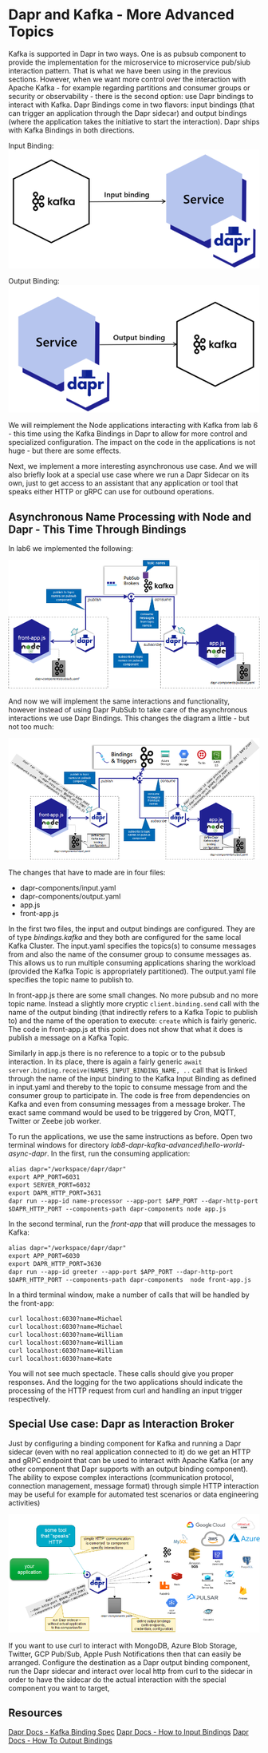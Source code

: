 # Dapr and Kafka - More Advanced Topics

Kafka is supported in Dapr in two ways. One is as pubsub component to provide the implementation for the microservice to microservice pub/siub interaction pattern. That is what we have been using in the previous sections. However, when we want more control over the interaction with Apache Kafka - for example regarding partitions and consumer groups or security or observability - there is the second option: use Dapr bindings to interact with Kafka. Dapr Bindings come in two flavors: input bindings (that can trigger an application through the Dapr sidecar) and output bindings (where the application takes the initiative to start the interaction). Dapr ships with Kafka Bindings in both directions.

Input Binding:
![](images/kafka-dapr-inputbinding.png)  

Output Binding:
![](images/dapr-kafka-outputbinding.png)  

We will reimplement the Node applications interacting with Kafka from lab 6 - this time using the Kafka Bindings in Dapr to allow for more control and specialized configuration. The impact on the code in the applications is not huge - but there are some effects. 

Next, we implement a more interesting asynchronous use case. And we will also briefly look at a special use case where we run a Dapr Sidecar on its own, just to get access to an assistant that any application or tool that speaks either HTTP or gRPC can use for outbound operations. 

## Asynchronous Name Processing with Node and Dapr - This Time Through Bindings

In lab6 we implemented the following:

![](images/lab6-overview.png)  

And now we will implement the same interactions and functionality, however instead of using Dapr PubSub to take care of the asynchronous interactions we use Dapr Bindings. This changes the diagram a little - but not too much:

![](images/frontapp-kafka-daprbindings-app.png)  

The changes that have to made are in four files: 
* dapr-components/input.yaml
* dapr-components/output.yaml
* app.js
* front-app.js

In the first two files, the input and output bindings are configured. They are of type *bindings.kafka* and they both are configured for the same local Kafka Cluster. The input.yaml specifies the topics(s) to consume messages from and also the name of the consumer group to consume messages as. This allows us to run multiple consuming applications sharing the workload (provided the Kafka Topic is appropriately partitioned). The output.yaml file specifies the topic name to publish to. 

In front-app.js there are some small changes. No more pubsub and no more topic name. Instead a slightly more cryptic `client.binding.send` call with the name of the output binding (that indirectly refers to a Kafka Topic to publish to) and the name of the operation to execute: `create` which is fairly generic. The code in front-app.js at this point does not show that what it does is publish a message on a Kafka Topic. 

Similarly in app.js there is no reference to a topic or to the pubsub interaction. In its place, there is again a fairly generic `await server.binding.receive(NAMES_INPUT_BINDING_NAME, ..` call that is linked through the name of the input binding to the Kafka Input Binding as defined in input.yaml and thereby to the topic to consume message from and the consumer group to participate in. The code is free from dependencies on Kafka and even from consuming messages from a message broker. The exact same command would be used to be triggered by Cron, MQTT, Twitter or Zeebe job worker. 

To run the applications, we use the same instructions as before. Open two terminal windows for directory *lab8-dapr-kafka-advanced\hello-world-async-dapr*. In the first, run the consuming application: 

```
alias dapr="/workspace/dapr/dapr"
export APP_PORT=6031
export SERVER_PORT=6032
export DAPR_HTTP_PORT=3631
dapr run --app-id name-processor --app-port $APP_PORT --dapr-http-port $DAPR_HTTP_PORT --components-path dapr-components node app.js 
```

In the second terminal, run the *front-app* that will produce the messages to Kafka: 

```
alias dapr="/workspace/dapr/dapr"
export APP_PORT=6030
export DAPR_HTTP_PORT=3630
dapr run --app-id greeter --app-port $APP_PORT --dapr-http-port $DAPR_HTTP_PORT --components-path dapr-components  node front-app.js 
```

In a third terminal window, make a number of calls that will be handled by the front-app:
```
curl localhost:6030?name=Michael
curl localhost:6030?name=Michael
curl localhost:6030?name=William
curl localhost:6030?name=William
curl localhost:6030?name=William
curl localhost:6030?name=Kate
```

You will not see much spectacle. These calls should give you proper responses. And the logging for the two applications should indicate the processing of the HTTP request from curl and handling an input trigger respectively.

## Special Use case: Dapr as Interaction Broker

Just by configuring a binding component for Kafka and running a Dapr sidecar (even with no real application connected to it) do we get an HTTP and gRPC endpoint that can be used to interact with Apache Kafka (or any other component that Dapr supports with an output binding component). The ability to expose complex interactions (communication protocol, connection management, message format) through simple HTTP interaction may be useful for example for automated test scenarios or data engineering activities)

![](images/http-dapr-outputbindings.png)  

If you want to use curl to interact with MongoDB, Azure Blob Storage, Twitter, GCP Pub/Sub, Apple Push Notifications then that can easily be arranged. Configure the destination as a Dapr output binding component, run the Dapr sidecar and interact over local http from curl to the sidecar in order to have the sidecar do the actual interaction with the special component you want to target,

## Resources

[Dapr Docs - Kafka Binding Spec](https://docs.dapr.io/reference/components-reference/supported-bindings/kafka/)
[Dapr Docs - How to Input Bindings](https://docs.dapr.io/developing-applications/building-blocks/bindings/howto-triggers/)
[Dapr Docs - How To Output Bindings](https://docs.dapr.io/developing-applications/building-blocks/bindings/howto-bindings/)